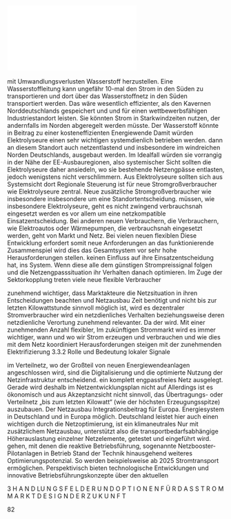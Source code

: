 ![./pages/page84.pdf](../assets/./pages/page84.pdf)




mit Umwandlungsverlusten Wasserstoff herzustellen. Eine Wasserstoffleitung kann ungefähr 10-mal
den Strom in den Süden zu transportieren und dort
über das Wasserstoffnetz in den Süden transportiert werden. Das wäre wesentlich effizienter, als
den Kavernen Norddeutschlands gespeichert und
und für einen wettbewerbsfähigen Industriestandort leisten. Sie könnten Strom in Starkwindzeiten nutzen, der andernfalls im Norden abgeregelt werden müsste. Der Wasserstoff könnte in
Beitrag zu einer kosteneffizienten Energiewende
Damit würden Elektrolyseure einen sehr wichtigen
systemdienlich betrieben werden.
dann an diesem Standort auch netzentlastend und
insbesondere im windreichen Norden Deutschlands, ausgebaut werden. Im Idealfall würden sie
vorrangig in der Nähe der EE-Ausbauregionen, also
systemischer Sicht sollten die Elektrolyseure daher
ansiedeln, wo sie bestehende Netzengpässe entlasten, jedoch wenigstens nicht verschlimmern. Aus
Elektrolyseure sollten sich aus Systemsicht dort
Regionale Steuerung ist für neue Stromgroßverbraucher wie Elektrolyseure zentral. Neue zusätzliche Stromgroßverbraucher wie insbesondere
insbesondere um eine Standortentscheidung.
müssen, wie insbesondere Elektrolyseure, geht es
nicht zwingend verbrauchsnah eingesetzt werden
es vor allem um eine netzkompatible Einsatzentscheidung. Bei anderen neuen Verbrauchern, die
Verbrauchern, wie Elektroautos oder Wärmepumpen, die verbrauchsnah eingesetzt werden, geht
von Markt und Netz. Bei vielen neuen flexiblen
Diese Entwicklung erfordert somit neue Anforderungen an das funktionierende Zusammenspiel
wird dies das Gesamtsystem vor sehr hohe Herausforderungen stellen.
keinen Einfluss auf ihre Einsatzentscheidung hat,
ins System. Wenn diese alle dem günstigen Strompreissignal folgen und die Netzengpasssituation
ihr Verhalten danach optimieren. Im Zuge der Sektorkopplung treten viele neue flexible Verbraucher

zunehmend wichtiger, dass Marktakteure die Netzsituation in ihren Entscheidungen beachten und
Netzausbau Zeit benötigt und nicht bis zur letzten Kilowattstunde sinnvoll möglich ist, wird es
dezentraler Stromverbraucher wird ein netzdienliches Verhalten beziehungsweise deren netzdienliche Verortung zunehmend relevanter. Da der
wird. Mit einer zunehmenden Anzahl flexibler,
Im zukünftigen Strommarkt wird es immer wichtiger, wann und wo wir Strom erzeugen und verbrauchen und wie dies mit dem Netz koordiniert
Herausforderungen steigen mit der zunehmenden Elektrifizierung
3.3.2 Rolle und Bedeutung lokaler Signale

im Verteilnetz, wo der Großteil von neuen Energiewendeanlagen angeschlossen wird, sind die Digitalisierung und die optimierte Nutzung der Netzinfrastruktur entscheidend.
ein komplett engpassfreies Netz ausgelegt. Gerade
wird deshalb im Netzentwicklungsplan nicht auf
Allerdings ist es ökonomisch und aus Akzeptanzsicht nicht sinnvoll, das Übertragungs- oder Verteilnetz „bis zum letzten Kilowatt“ (wie der höchsten Erzeugungsspitze) auszubauen. Der Netzausbau
Integrationsbeitrag für Europa.
Energiesystem in Deutschland und in Europa möglich. Deutschland leistet hier auch einen wichtigen
durch die Netzoptimierung, ist ein klimaneutrales
Nur mit zusätzlichem Netzausbau, unterstützt
also die transportbedarfsabhängige Höherauslastung einzelner Netzelemente, getestet und eingeführt wird.
gehen, mit denen die reaktive Betriebsführung,
sogenannte Netzbooster-Pilotanlagen in Betrieb
Stand der Technik hinausgehend weiteres Optimierungspotenzial. So werden beispielsweise ab 2025
Stromtransport ermöglichen. Perspektivisch bieten technologische Entwicklungen und innovative Betriebsführungskonzepte über den aktuellen

3 H A N D LU N G S F E L D E R U N D O P T I O N E N F Ü R D A S S T R O M M A R K T D E S I G N D E R Z U K U N F T

82
